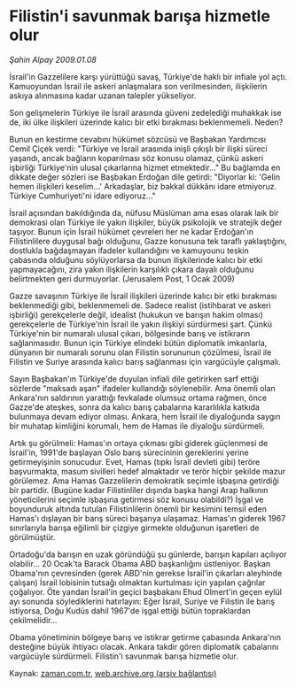 # Filistin'i savunmak barışa hizmetle olur

*Şahin Alpay 2009.01.08*

<tr><td class="metin" colspan="2" style="padding-top: 20px; padding-left: 5px; padding-right: 10px;">İsrail'in Gazzelilere karşı yürüttüğü savaş, Türkiye'de haklı bir infiale yol açtı. Kamuoyundan İsrail ile askeri anlaşmalara son verilmesinden, ilişkilerin askıya alınmasına kadar uzanan talepler yükseliyor.</td></tr><tr><td class="metin" colspan="2" style="padding-top: 20px; padding-left: 5px; padding-right: 10px;"><p>Son gelişmelerin Türkiye ile İsrail arasında güveni zedelediği muhakkak ise de, iki ülke ilişkileri üzerinde kalıcı bir etki bırakması beklenmemeli. Neden? 
<p>Bunun en kestirme cevabını hükümet sözcüsü ve Başbakan Yardımcısı Cemil Çiçek verdi: "Türkiye ve İsrail arasında inişli çıkışlı bir ilişki süreci yaşandı, ancak bağların koparılması söz konusu olamaz, çünkü askeri işbirliği Türkiye'nin ulusal çıkarlarına hizmet etmektedir..." Bu bağlamda en dikkate değer sözleri ise Başbakan Erdoğan dile getirdi: "Diyorlar ki: 'Gelin hemen ilişkileri keselim...' Arkadaşlar, biz bakkal dükkânı idare etmiyoruz. Türkiye Cumhuriyeti'ni idare ediyoruz..." 
<p>İsrail açısından bakıldığında da, nüfusu Müslüman ama esas olarak laik bir demokrasi olan Türkiye ile yakın ilişkiler, büyük psikolojik ve stratejik değer taşıyor. Bunun için İsrail hükümet çevreleri her ne kadar Erdoğan'ın Filistinlilere duygusal bağı olduğunu, Gazze konusuna tek taraflı yaklaştığını, dostlukla bağdaşmayan ifadeler kullandığını ve kamuyounu teskin çabasında olduğunu söylüyorlarsa da bunun ilişkilerinde kalıcı bir etki yapmayacağını, zira yakın ilişkilerin karşılıklı çıkara dayalı olduğunu belirtmekten geri durmuyorlar. (Jerusalem Post, 1 Ocak 2009)
<p>Gazze savaşının Türkiye ile İsrail ilişkileri üzerinde kalıcı bir etki bırakması beklenmediği gibi, beklenmemeli de. Sadece realist (istihbarat ve askeri işbirliği) gerekçelerle değil, idealist (hukukun ve barışın hakim olması) gerekçelerle de Türkiye'nin İsrail ile yakın ilişkiyi sürdürmesi şart. Çünkü Türkiye'nin bir numaralı ulusal çıkarı, bölgesinde barış ve istikrarın sağlanmasıdır. Bunun için Türkiye elindeki bütün diplomatik imkanlarla, dünyanın bir numaralı sorunu olan Filistin sorununun çözülmesi, İsrail ile Filistin ve Suriye arasında kalıcı barış sağlanması için vargücüyle çalışmalı.
<p>Sayın Başbakan'ın Türkiye'de duyulan infiali dile getirirken sarf ettiği sözlerde "maksadı aşan" ifadeler kullandığı söylenebilir. Ama önemli olan Ankara'nın saldırının yarattığı fevkalade olumsuz ortama rağmen, önce Gazze'de ateşkes, sonra da kalıcı barış çabalarına kararlılıkla katkıda bulunmaya devam ediyor olması. Ankara, hem İsrail ile diyaloğunda saygın bir muhatap kimliğini korumalı, hem de Hamas ile diyaloğu sürdürmeli. 
<p>Artık şu görülmeli: Hamas'ın ortaya çıkması gibi giderek güçlenmesi de İsrail'in, 1991'de başlayan Oslo barış sürecininin gereklerini yerine getirmeyişinin sonucudur. Evet, Hamas (tıpkı İsrail devleti gibi) teröre başvurmakta, masum sivilleri hedef almaktadır ve terör hiçbir şekilde mazur görülemez. Ama Hamas Gazzelilerin demokratik seçimle işbaşına getirdiği bir partidir. (Bugüne kadar Filistinliler dışında başka hangi Arap halkının yöneticilerini seçimle işbaşına getirmesi söz konusu olabildi?) İşgal ve boyunduruk altında tutulan Filistinlilerin önemli bir kesimini temsil eden Hamas'ı dışlayan bir barış süreci başarıya ulaşamaz. Hamas'ın giderek 1967 sınırlarıyla barışa eğilimli bir çizgiye girmekte olduğunun işaretleri de görülmüştür.
<p>Ortadoğu'da barışın en uzak göründüğü şu günlerde, barışın kapıları açılıyor olabilir... 20 Ocak'ta Barack Obama ABD başkanlığını üstleniyor. Başkan Obama'nın çevresinden (gerek ABD'nin gerekse İsrail'in çıkarları aleyhinde çalışan) İsrail lobisinin tutsağı olmaktan kurtulması için yapılan çağrılar çoğalıyor. Öte yandan İsrail'in geçici başbakanı Ehud Olmert'in geçen eylül ayı sonunda söylediklerini hatırlayın: Eğer İsrail, Suriye ve Filistin ile barış istiyorsa, Doğu Kudüs dahil 1967'de işgal ettiği bütün topraklardan çekilmelidir...
<p>Obama yönetiminin bölgeye barış ve istikrar getirme çabasında Ankara'nın desteğine büyük ihtiyacı olacak. Ankara takdir gören diplomatik çabalarını vargücüyle sürdürmeli. Filistin'i savunmak barışa hizmetle olur.<br/></p></p></p></p></p></p></p></p></td></tr>

Kaynak: [zaman.com.tr](http://zaman.com.tr/yazar.do?yazino=800870), [web.archive.org (arşiv bağlantısı)](http://web.archive.org/web/20090120193407/http://zaman.com.tr:80/yazar.do?yazino=800870)
